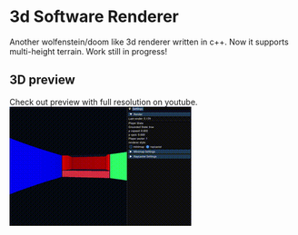 # 3d Software Renderer
Another wolfenstein/doom like 3d renderer written in c++. Now it supports multi-height terrain. Work still in progress!

## 3D preview
Check out preview with full resolution on youtube.
[![gameplay](https://raw.githubusercontent.com/Zer0AlmostNull/3d-software-renderer/master/assets/example.gif)](https://youtu.be/17DaHb_tDJg)

